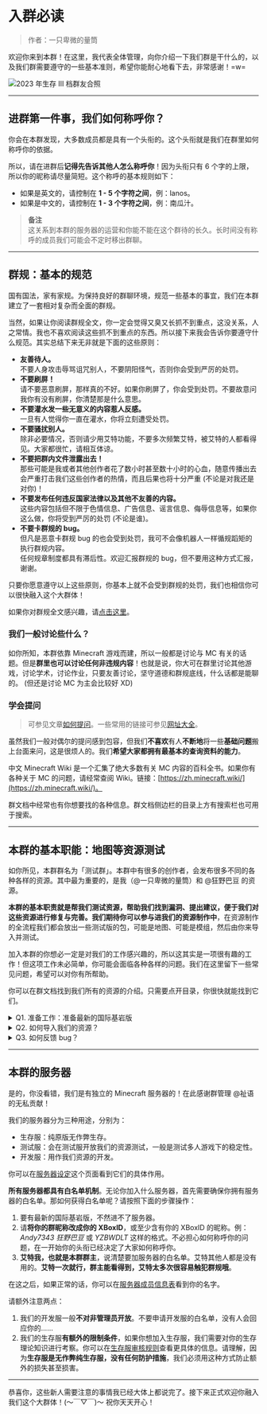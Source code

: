# 入群必读

> 作者：一只卑微的量筒

欢迎你来到本群！在这里，我代表全体管理，向你介绍一下我们群是干什么的，以及我们群需要遵守的一些基本准则，希望你能耐心地看下去，非常感谢！=w=

![2023 年生存 III 档群友合照](/rules/rules_2023.jpg)

---

## 进群第一件事，我们如何称呼你？

你会在本群发现，大多数成员都是具有一个头衔的。这个头衔就是我们在群里如何称呼你的依据。

所以，请在进群后**记得先告诉其他人怎么称呼你**！因为头衔只有 6 个字的上限，所以你的昵称请尽量简短。这个称呼的基本规则如下：

- 如果是英文的，请控制在 **1 - 5 个字符之间**，例：lanos。
- 如果是中文的，请控制在 **1 - 3 个字符之间**，例：南瓜汁。

> **备注**  
> 这关系到本群的服务器的运营和你能不能在这个群待的长久。长时间没有称呼的成员我们可能会不定时移出群聊。

---

## 群规：基本的规范

国有国法，家有家规。为保持良好的群聊环境，规范一些基本的事宜，我们在本群建立了一套相对复杂而全面的群规。

当然，如果让你阅读群规全文，你一定会觉得又臭又长抓不到重点，这没关系，人之常情。我也不喜欢阅读这些抓不到重点的东西。所以接下来我会告诉你要遵守什么规范。其实总结下来无非就是下面的这些原则：

- **友善待人。**  
  不要人身攻击辱骂诅咒别人，不要阴阳怪气，否则你会受到严厉的处罚。
- **不要刷屏！**  
  请不要恶意刷屏，那样真的不好。如果你刷屏了，你会受到处罚。不要故意问我你有没有刷屏，你清楚那是什么意思。
- **不要灌水发一些无意义的内容惹人反感。**  
  一旦有人觉得你一直在灌水，你将立刻遭受处罚。
- **不要骚扰别人。**  
  除非必要情况，否则请少用艾特功能，不要多次频繁艾特，被艾特的人都看得见。大家都很忙，请相互体谅。
- **不要把群内文件泄露出去！**  
  那些可能是我或者其他创作者花了数小时甚至数十小时的心血，随意传播出去会严重打击我们这些创作者的热情，而且后果也将十分严重 (不论是对我还是对你)！
- **不要发布任何违反国家法律以及其他不友善的内容。**  
  这些内容包括但不限于色情信息、广告信息、谣言信息、侮辱信息等，如果你这么做，你将受到严厉的处罚 (不论是谁)。
- **不要卡群规的 bug。**  
  但凡是恶意卡群规 bug 的也会受到处罚，我可不会像机器人一样循规蹈矩的执行群规内容。  
  任何规章制度都具有滞后性。欢迎汇报群规的 bug，但不要用这种方式汇报，谢谢。

只要你愿意遵守以上这些原则，你基本上就不会受到群规的处罚，我们也相信你可以很快融入这个大群体！

如果你对群规全文感兴趣，请[点击这里](./rules_main_text)。

### 我们一般讨论些什么？

如你所知，本群依靠 Minecraft 游戏而建，所以一般都是讨论与 MC 有关的话题。但是**群里也可以讨论任何非违规内容**！也就是说，你大可在群里讨论其他游戏，讨论学术，讨论作业，只要友善讨论，坚守道德和群规底线，什么话都是能聊的。 (但还是讨论 MC 为主会比较好 XD)

### 学会提问

> 可参见文章[如何提问](../tools/howto/ask_questions)。一些常用的链接可参见[网址大全](../tools/urls/homepage)。

虽然我们一般对偶尔的提问感到包容，但我们**不喜欢**有人**不断地**将一些**基础问题**搬上台面来问，这是很烦人的。我们**希望大家都拥有最基本的查询资料的能力**。

中文 Minecraft Wiki 是一个汇集了绝大多数有关 MC 内容的百科全书。如果你有各种关于 MC 的问题，请经常查阅 Wiki。链接：[https://zh.minecraft.wiki/](https://zh.minecraft.wiki/)。

群文档中经常也有你想要找的各种信息。群文档侧边栏的目录上方有搜索栏也可用于搜索。

---

## 本群的基本职能：地图等资源测试

如你所见，本群群名为「测试群」。本群中有很多的创作者，会发布很多不同的各种各样的资源。其中最为重要的，是我（@一只卑微的量筒）和 @狂野巴豆 的资源。

**本群的基本职责就是帮我们测试资源，帮助我们找到漏洞、提出建议，便于我们对这些资源进行修复与完善。我们期待你可以参与进我们的资源制作中**，在资源制作的全流程我们都会放出一些测试版的包，可能是地图、可能是模组，然后由你来导入并测试。

加入本群的你想必一定是对我们的工作感兴趣的，所以这其实是一项很有趣的工作！但这项工作未必简单，你可能会面临各种各样的问题。我们在这里留下一些常见问题，希望可以对你有所帮助。

你可以在群文档找到我们所有的资源的介绍。只需要点开目录，你很快就能找到它们。

<details>

<summary>Q1. 准备工作：准备最新的国际基岩版</summary>

对，你没看错，是国际版。虽然我们在中国版发布了很多资源，但我们的工作重心其实是在国际版。

为了能够测试我们的资源，**请你务必准备最新的国际版进行测试**。

:::tip[备注]

国际版涉及到购买正版的问题。

- 如果你能购买，但不清楚如何购买正版，可以见这篇文章：[如何入正 MC 国际版](../tools/howto/buy_mc)。
- 如果你实在没钱购买，或者没有条件购买，**我们会在群文件的「国际版（下载游戏的点我）」文件夹里发布由 MineBBS 破解的 Minecraft Android 版安装包，你可下载此版本作为测试工具**。也可以在我们准备的常用链接：[下载国际基岩版 Minecraft](../tools/urls/mcbe) 中手动下载。

但无论如何我们一贯的建议是：**建议购买正版，不能购买也应尽早补票**。

:::

</details>
<details>

<summary>Q2. 如何导入我们的资源？</summary>

我们发布的资源，往往都是 MC 格式的文件。

如果你不会导入资源，可以看这篇文章：[如何导入 MC 格式文件](../tools/howto/import_mcx)。这篇教程已写得尽可能地简明，阅读完也不会需要太长时间，而且**学会导入资源是基本功**（毕竟如果导入都不会导入那又何谈测试我们的资源呢？），所以请务必耐心看完。

</details>
<details>

<summary>Q3. 如何反馈 bug？</summary>

任何软件都有漏洞（bug）。我们的资源也一定不例外。尤其是前期时，会出现非常多的问题，例如卡关、各种细节错误、或者是错误的逻辑等等。

如何反馈问题？**非常简单，你只需要在群里汇报即可**。对，就是这么简单。如果有什么优化建议，当然也可以提。

我们会将你的问题记录下来，放到群文档或者地图对应的 GitHub 仓库进行公示。在我们确认这些问题真实存在、且有必要修复这些问题的时候，我们会进行修复。

不予修复的漏洞，我们亦会公示，并说明为什么我们不予修复。

在你完成了一轮**导入 - 游玩 - 反馈**的过程之后，你就算是真正地为我们的创作做出了贡献。我们会在最终的制作名单写上你的名字，以此纪念你对我们的地图所作出的伟大贡献。再次感谢！

</details>

---

## 本群的服务器

是的，你没看错，我们是有独立的 Minecraft 服务器的！在此感谢群管理 @祉语 的无私贡献！

我们的服务器分为三种用途，分别为：

- 生存服：纯原版无作弊生存。
- 测试服：会在测试服开放我们的资源测试，一般是测试多人游戏下的稳定性。
- 开发服：用作我们资源的开发。

你可以在[服务器设定](../servers/server_settings.md)这个页面看到它们的具体作用。

**所有服务器都具有白名单机制**。无论你加入什么服务器，首先需要确保你拥有服务器的白名单。那如何获得白名单呢？请按照下面的步骤操作：

1. 要有最新的国际基岩版，不然进不了服务器。
2. 请**将你的群昵称改成你的 XBoxID**，或至少含有你的 XBoxID 的昵称。例：*Andy7343 狂野巴豆* 或 *YZBWDLT* 这样的格式。不必担心如何称呼你的问题，在一开始你的头衔已经决定了大家如何称呼你。
3. **艾特我，也就是本群群主**，说清楚要加服务器的白名单。艾特其他人都是没有用的。**艾特一次就行，群主能看得到，艾特太多次很容易触犯群规哦**。

在这之后，如果正常的话，你可以在[服务器成员信息表](../servers/registered_members.md)看到你的名字。

请额外注意两点：

1. 我们的开发服一般**不对非管理员开放**。不要申请开发服的白名单，没有人会回应你的......
2. 我们的生存服**有额外的限制条件**，如果你想加入生存服，我们需要对你的生存理论知识进行考察。你可以在[生存服审核规则](../servers/SurvivalIII/audit.md)查看更具体的信息。请理解，因为**生存服是无作弊纯生存服，没有任何防护措施**，我们必须用这种方式防止额外的损失甚至损害。

---

恭喜你，这些新人需要注意的事情我已经大体上都说完了。接下来正式欢迎你融入我们这个大群体！(～￣▽￣)～ 祝你天天开心！
